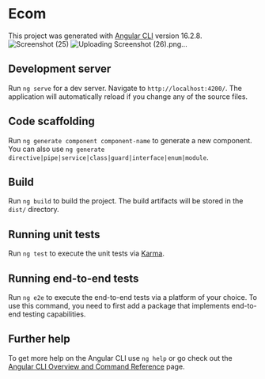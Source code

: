 # Ecom

This project was generated with [Angular CLI](https://github.com/angular/angular-cli) version 16.2.8.
![Screenshot (25)](https://github.com/rushikeshbhand/Angular_e-commerce_web_appliciton/assets/112516622/f4996240-aa41-4f04-b3e9-04b1f4e3e44a)
![Uploading Screenshot (26).png…]()



## Development server

Run `ng serve` for a dev server. Navigate to `http://localhost:4200/`. The application will automatically reload if you change any of the source files.

## Code scaffolding

Run `ng generate component component-name` to generate a new component. You can also use `ng generate directive|pipe|service|class|guard|interface|enum|module`.

## Build

Run `ng build` to build the project. The build artifacts will be stored in the `dist/` directory.

## Running unit tests

Run `ng test` to execute the unit tests via [Karma](https://karma-runner.github.io).

## Running end-to-end tests

Run `ng e2e` to execute the end-to-end tests via a platform of your choice. To use this command, you need to first add a package that implements end-to-end testing capabilities.

## Further help

To get more help on the Angular CLI use `ng help` or go check out the [Angular CLI Overview and Command Reference](https://angular.io/cli) page.
